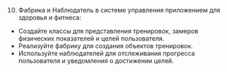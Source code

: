 10. Фабрика и Наблюдатель в системе управления приложением для здоровья и фитнеса:
   - Создайте классы для представления тренировок, замеров физических показателей и целей пользователя.
   - Реализуйте фабрику для создания объектов тренировок.
   - Используйте наблюдателей для отслеживания прогресса пользователя и уведомления о достижении целей.
